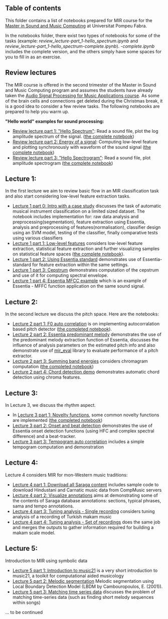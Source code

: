 ## Table of contents

This folder contains a list of notebooks prepared for MIR course for the [Master in Sound and Music Computing](https://www.upf.edu/web/smc) at Universitat Pompeu Fabra.

In the notebooks folder, there exist two types of notebooks for some of the tasks (example: *review_lecture-part_1-hello_spectrum.ipynb* and *review_lecture-part_1-hello_spectrum-complete.ipynb*). *-complete.ipynb* includes the complete version, and the others simply have some spaces for you to fill in as an exercise. 

## Review lectures

The MIR course is offered in the second trimester of the Master in Sound and Music Computing program and assumes the students have already taken the [Audio Signal Processing for Music Applications course](https://www.upf.edu/web/smc/audio-signal-processing-for-music-applications). As some of the brain cells and connections get deleted during the Christmas break, it is a good idea to consider a few review tasks. The following notebooks are prepared to help you warm up. 

**"Hello world" examples for sound processing:**
* [Review lecture part 1: "Hello Spectrum"](https://github.com/furkanyesiler/MIRCourse/blob/master/course_material/review_lectures/review_lecture-part_1-hello_spectrum.ipynb): Read a sound file, plot the log amplitude spectrum of the signal. ([the complete notebook](https://github.com/furkanyesiler/MIRCourse/blob/master/course_material/review_lectures/review_lecture-part_1-hello_spectrum-complete.ipynb))
* [Review lecture part 2: Energy of a signal](https://github.com/furkanyesiler/MIRCourse/blob/master/course_material/review_lectures/review_lecture-part_2-energy_of_a_signal.ipynb): Computing  low-level feature and plotting synchronously with waveform of the sound signal ([the complete notebook](https://github.com/furkanyesiler/MIRCourse/blob/master/course_material/review_lectures/review_lecture-part_2-energy_of_a_signal-complete.ipynb))
* [Review lecture part 3: "Hello Spectrogram"](https://github.com/furkanyesiler/MIRCourse/blob/master/course_material/review_lectures/review_lecture-part_3-hello_spectrogram.ipynb): Read a sound file, plot amplitude spectrogram ([the complete notebook](https://github.com/furkanyesiler/MIRCourse/blob/master/course_material/review_lectures/review_lecture-part_3-hello_spectrogram-complete.ipynb)) 

## Lecture 1:
In the first lecture we aim to review basic flow in an MIR classification task and also start considering low-level feature extraction tasks.

* [Lecture 1 part 0: Intro with a case study](https://github.com/furkanyesiler/MIRCourse/blob/master/course_material/lectures/lecture_1/lecture_1-part_0-intro_with_a_case_study.ipynb) discusses the task of automatic musical instrument classification on a limited sized dataset. The notebook includes implementation for: raw data analysis and preprocessing(segmentation), feature extraction using Essentia, analysis and preprocessing of features(normalisation), classifier design using an SVM model, testing of the classifier, finally comparative tests using various classifiers
* [Lecture 1 part 1: Low-level features](https://github.com/furkanyesiler/MIRCourse/blob/master/course_material/lectures/lecture_1/lecture_1-part_1-low-level_features.ipynb) considers low-level feature extraction, statistical feature extraction and further visualizing samples on statistical feature spaces ([the complete notebook](https://github.com/furkanyesiler/MIRCourse/blob/master/course_material/lectures/lecture_1/lecture_1-part_1-low-level_features-complete.ipynb)). 
* [Lecture 1 part 2: Using Essentia.standard](https://github.com/furkanyesiler/MIRCourse/blob/master/course_material/lectures/lecture_1/lecture_1-part_2-using_essentia_standard.ipynb) demonstrates use of Essentia-standard for feature extraction within the same settings.
* [Lecture 1 part 3: Cepstrum](https://github.com/furkanyesiler/MIRCourse/blob/master/course_material/lectures/lecture_1/lecture_1-part_3-cepstrum.ipynb) demonstrates computation of the cepstrum and use of it for computing spectral envelope. 
* [Lecture 1 part 4: Essentia MFCC example](https://github.com/furkanyesiler/MIRCourse/blob/master/course_material/lectures/lecture_1/lecture_1-part_4-essentia_mfcc_example.ipynb) which is an example of Essentia - MFFC function application on the same sound signal. 

## Lecture 2:

In the second lecture we discuss the pitch space. Here are the notebooks:
* [Lecture 2 part 1: F0 auto correlation](Lecture2_step1_F0AutoCorr.ipynb) is on implementing autocorralation based pitch detector ([the completed notebook](Lecture2_step1_F0AutoCorr_solution.ipynb)).
* [Lecture 2 part 2: Essentia predominant melody](Lecture2_step2_EssPreDomMel.ipynb) demonstrates the use of the predominant melody extraction function of Essentia, discusses the influence of analysis parameters on the estimated pitch info and also demonstrate use of [mir_eval](https://github.com/craffel/mir_eval) library to evaluate performance of a pitch extractor. 
* [Lecture 2 part 3: Summing band energies](Lecture2_step3_summingBandEnergies.ipynb) considers chromagram computation ([the completed notebook](Lecture2_step3_summingBandEnergies.ipynb)) 
* [Lecture 2 part 4: Chord detection demo](Lecture2_step4_ChordDetectionDemo.ipynb) demonstrates automatic chord detection using chroma features.

## Lecture 3:
In Lecture 3, we discuss the rhythm aspect. 
* In [Lecture 3 part 1: Novelty functions](Lecture3_step1_noveltyFunctions.ipynb), some common novelty functions are implemented ([the completed notebook](Lecture3_step1_noveltyFunctions_solution.ipynb)) 
* [Lecture 3 part 2: Onset and beat detection](Lecture3_step2_Onset_Beat_Detection.ipnb) demonstrates the use of Essentia onset detection functions (using HFC and complex spectral difference) and a beat-tracker.
* [Lecture 3 part 3: Tempogram auto correlation](Lecture3_step3_Tempogram_autoCorr.ipynb) includes a simple tempogram computation and demonstration

## Lecture 4:
Lecture 4 considers MIR for mon-Western music traditions:
* [Lecture 4 part 1: Download all Saraga content](Lecture4_1_downloadAllSARAGAContent.ipynb) includes sample code to download Hindustani and Carnatic music data from CompMusic servers
* [Lecture 4 part 2: Visualize annotations](Lecture4_2_visualizeAnnotations.ipynb) aims at demonstrating some of the contents of Saraga database annotations: sections, typical phrases, sama and tempo annotations.
* [Lecture 4 part 3: Tuning analysis - Single recording](Lecture4_3_tuningAnalysis_SingleRecording.ipynb) considers tuning analysis of a recording of Turkish makam music 
* [Lecture 4 part 4: Tuning analysis - Set of recordings](Lecture4_4_tuningAnalysis_SetOfRecordings.ipynb) does the same job and merges the outputs to gather information required for building a makam scale model. 

## Lecture 5:
Introduction to MIR using symbolic data
* [Lecture 5 part 1: Introduction to music21](Lecture5_music21_intro.ipynb) is a very short introduction to music21, a toolkit for computational aided musicology
* [Lecture 5 part 2: Melodic segmentation](Lecture5_melodicSegmentation.ipynb) Melodic segmentation using Local Boundary Detection Model (LBDM by Cambouropoulos, E. (2001)).
* [Lecture 5 part 3: Matching time series data](Lecture5_matchingTimeSeriesData.ipynb) discusses the problem of matching time-series data (such as finding short melody sequences within songs)

... to be continued